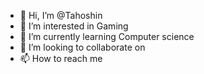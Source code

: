 - 👋 Hi, I’m @Tahoshin
- 👀 I’m interested in Gaming
- 🌱 I’m currently learning Computer science
- 💞️ I’m looking to collaborate on 
- 📫 How to reach me 

<!---
Tahoshin/Tahoshin is a ✨ special ✨ repository because its `README.md` (this file) appears on your GitHub profile.
You can click the Preview link to take a look at your changes.
--->
